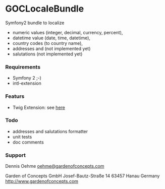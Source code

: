 GOCLocaleBundle
===============

Symfony2 bundle to localize
* numeric values (integer, decimal, currency, percent),
* datetime value (date, time, datetime),
* country codes (to country name),
* addresses and (not implemented yet)
* salutations (not implemented yet)

### Requirements
* Symfony 2 ;-)
* intl-extension

### Featurs
* Twig Extension: see [here](Resources/doc/twig.rst)

### Todo
* addresses and salutations formatter
* unit tests
* doc comments

### Support
Dennis Oehme <oehme@gardenofconcepts.com>

Garden of Concepts GmbH
Josef-Bautz-Straße 14
63457 Hanau
Germany
http://www.gardenofconcepts.com
